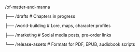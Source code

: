 /of-matter-and-manna

├── /drafts  # Chapters in progress

├── /world-building  # Lore, maps, character profiles

├── /marketing  # Social media posts, pre-order links

└── /release-assets  # Formats for PDF, EPUB, audiobook scripts
